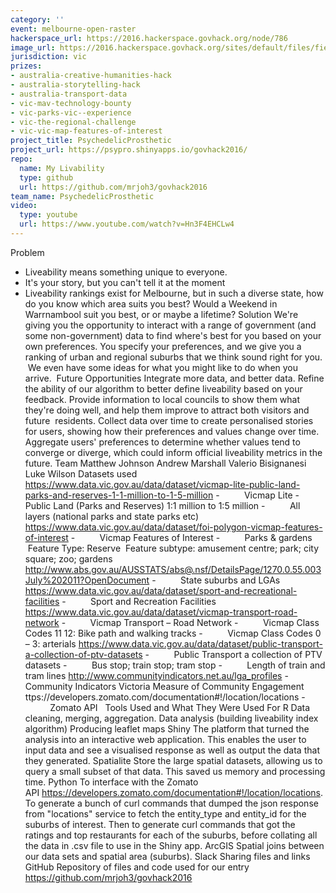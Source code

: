 ```yaml
---
category: ''
event: melbourne-open-raster
hackerspace_url: https://2016.hackerspace.govhack.org/node/786
image_url: https://2016.hackerspace.govhack.org/sites/default/files/field/image/logo_1.jpg
jurisdiction: vic
prizes:
- australia-creative-humanities-hack
- australia-storytelling-hack
- australia-transport-data
- vic-mav-technology-bounty
- vic-parks-vic--experience
- vic-the-regional-challenge
- vic-vic-map-features-of-interest
project_title: PsychedelicProsthetic
project_url: https://psypro.shinyapps.io/govhack2016/
repo:
  name: My Livability
  type: github
  url: https://github.com/mrjoh3/govhack2016
team_name: PsychedelicProsthetic
video:
  type: youtube
  url: https://www.youtube.com/watch?v=Hn3F4EHCLw4
---
```


Problem
- Liveability means something unique to everyone.
- It's your story, but you can't tell it at the moment
- Liveability rankings exist for Melbourne, but in such a diverse state, how do you know which area suits you best? Would a Weekend in Warrnambool suit you best, or or maybe a lifetime?
Solution
We're giving you the opportunity to interact with a range of government (and some non-government) data to find where's best for you based on your own preferences. You specify your preferences, and we give you a ranking of urban and regional suburbs that we think sound right for you.  We even have some ideas for what you might like to do when you arrive. 
Future Opportunities
Integrate more data, and better data.
Refine the ability of our algorithm to better define liveability based on your feedback.
Provide information to local councils to show them what they're doing well, and help them improve to attract both visitors and future  residents.
Collect data over time to create personalised stories for users, showing how their preferences and values change over time.
Aggregate users' preferences to determine whether values tend to converge or diverge, which could inform official liveability metrics in the future.
Team
Matthew Johnson
Andrew Marshall
Valerio Bisignanesi
Luke Wilson​​​​​​​
Datasets used
https://www.data.vic.gov.au/data/dataset/vicmap-lite-public-land-parks-and-reserves-1-1-million-to-1-5-million
-          Vicmap Lite - Public Land (Parks and Reserves) 1:1 million to 1:5 million
-          All layers (national parks and state parks etc)
https://www.data.vic.gov.au/data/dataset/foi-polygon-vicmap-features-of-interest
-          Vicmap Features of Interest
-          Parks & gardens
 Feature Type: Reserve
 Feature subtype: amusement centre; park; city square; zoo; gardens
http://www.abs.gov.au/AUSSTATS/abs@.nsf/DetailsPage/1270.0.55.003July%202011?OpenDocument
-          State suburbs and LGAs
https://www.data.vic.gov.au/data/dataset/sport-and-recreational-facilities
-          Sport and Recreation Facilities
https://www.data.vic.gov.au/data/dataset/vicmap-transport-road-network
-          Vicmap Transport – Road Network
-          Vicmap Class Codes 11 12: Bike path and walking tracks
-          Vicmap Class Codes 0 – 3: arterials
https://www.data.vic.gov.au/data/dataset/public-transport-a-collection-of-ptv-datasets
-          Public Transport a collection of PTV datasets
-          Bus stop; train stop; tram stop
-          Length of train and tram lines
http://www.communityindicators.net.au/lga_profiles
-          Community Indicators Victoria Measure of Community Engagement
ttps://developers.zomato.com/documentation#!/location/locations
-          Zomato API
 
Tools Used and What They Were Used For
R
Data cleaning, merging, aggregation.
Data analysis (building liveability index algorithm)
Producing leaflet maps
Shiny
The platform that turned the analysis into an interactive web application.
This enables the user to input data and see a visualised response as well as output the data that they generated.
Spatialite
Store the large spatial datasets, allowing us to query a small subset of that data. This saved us memory and processing time.
Python
To interface with the Zomato API https://developers.zomato.com/documentation#!/location/locations.
To generate a bunch of curl commands that dumped the json response from "locations" service to fetch the entity_type and entity_id for the suburbs of interest.
Then to generate curl commands that got the ratings and top restaurants for each of the suburbs, before collating all the data in .csv file to use in the Shiny app.
ArcGIS
Spatial joins between our data sets and spatial area (suburbs).
Slack
Sharing files and links
GitHub
Repository of files and code used for our entry
https://github.com/mrjoh3/govhack2016